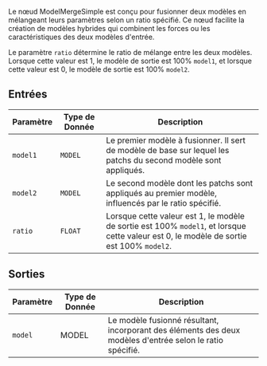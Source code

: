 
Le nœud ModelMergeSimple est conçu pour fusionner deux modèles en mélangeant leurs paramètres selon un ratio spécifié. Ce nœud facilite la création de modèles hybrides qui combinent les forces ou les caractéristiques des deux modèles d'entrée.

Le paramètre `ratio` détermine le ratio de mélange entre les deux modèles. Lorsque cette valeur est 1, le modèle de sortie est 100% `model1`, et lorsque cette valeur est 0, le modèle de sortie est 100% `model2`.

## Entrées

| Paramètre | Type de Donnée | Description |
|-----------|-------------|-------------|
| `model1`  | `MODEL`     | Le premier modèle à fusionner. Il sert de modèle de base sur lequel les patchs du second modèle sont appliqués. |
| `model2`  | `MODEL`     | Le second modèle dont les patchs sont appliqués au premier modèle, influencés par le ratio spécifié. |
| `ratio`   | `FLOAT`     | Lorsque cette valeur est 1, le modèle de sortie est 100% `model1`, et lorsque cette valeur est 0, le modèle de sortie est 100% `model2`. |

## Sorties

| Paramètre | Type de Donnée | Description |
|-----------|-------------|-------------|
| `model`   | MODEL     | Le modèle fusionné résultant, incorporant des éléments des deux modèles d'entrée selon le ratio spécifié. |
